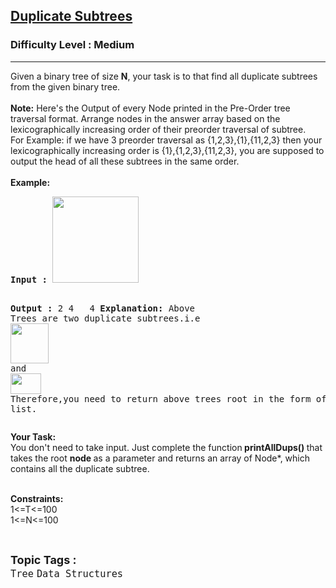 <h2><a href="https://practice.geeksforgeeks.org/problems/duplicate-subtrees/0">Duplicate Subtrees</a></h2><h3>Difficulty Level : Medium</h3><hr><div class="problems_problem_content__Xm_eO"><p>Given a binary tree of size <strong>N</strong>, your task is to that find&nbsp;all duplicate subtrees from the given binary tree.<br><br><strong>Note:</strong> Here's the Output of every Node printed in the Pre-Order tree traversal format. Arrange nodes in the answer array based on the lexicographically increasing order of their preorder traversal of subtree.<br>For Example: if we have 3 preorder traversal as {1,2,3},{1},{11,2,3} then your lexicographically increasing order is {1},{1,2,3},{11,2,3}, you are supposed to output the head of all these subtrees in the same order.<br><br><strong>Example:</strong></p>
<pre><strong>Input :</strong> <img style="height: 138px; width: 138px;" src="http://contribute.geeksforgeeks.org/wp-content/uploads/tree1-1.png" alt="">

<strong>Output : </strong>2 4
&nbsp;        4
<strong>Explanation: </strong>Above Trees are two 
duplicate subtrees.i.e <img style="height: 64px; width: 61px;" src="http://contribute.geeksforgeeks.org/wp-content/uploads/tree2-1.png" alt=""> and <img style="height: 33px; width: 49px;" src="http://contribute.geeksforgeeks.org/wp-content/uploads/tree3.png" alt="">
Therefore,you need to return above trees 
root in the form of a list.</pre>
<p><strong>Your Task:</strong><br>You don't need to take input. Just complete the function<strong> printAllDups() </strong>that takes the root <strong>node </strong>as a parameter and returns an array of Node*, which contains all the duplicate subtree.</p>
<p><br><strong>Constraints:</strong><br>1&lt;=T&lt;=100<br>1&lt;=N&lt;=100</p></div><br><p><span style=font-size:18px><strong>Topic Tags : </strong><br><code>Tree</code>&nbsp;<code>Data Structures</code>&nbsp;